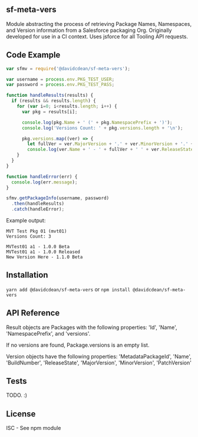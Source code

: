 ## sf-meta-vers

Module abstracting the process of retrieving Package Names, Namespaces, and Version information from a Salesforce packaging Org. Originally developed for use in a CI context. Uses jsforce for all Tooling API requests.


## Code Example

```javascript
var sfmv = require('@davidcdean/sf-meta-vers');

var username = process.env.PKG_TEST_USER;
var password = process.env.PKG_TEST_PASS;

function handleResults(results) {
  if (results && results.length) {
    for (var i=0; i<results.length; i++) {
      var pkg = results[i];

      console.log(pkg.Name + ' (' + pkg.NamespacePrefix + ')');
      console.log('Versions Count: ' + pkg.versions.length + '\n');

      pkg.versions.map((ver) => { 
        let fullVer = ver.MajorVersion + '.' + ver.MinorVersion + '.' + ver.PatchVersion;
        console.log(ver.Name + ' - ' + fullVer + ' ' + ver.ReleaseState); });
    }
  }
}

function handleError(err) {
  console.log(err.message);
}

sfmv.getPackageInfo(username, password)
  .then(handleResults)
  .catch(handleError);

```

Example output:

```
MVT Test Pkg 01 (mvt01)
Versions Count: 3

MVTest01 a1 - 1.0.0 Beta
MVTest01 a1 - 1.0.0 Released
New Version Here - 1.1.0 Beta
```

## Installation

`yarn add @davidcdean/sf-meta-vers`
or
`npm install @davidcdean/sf-meta-vers`


## API Reference

Result objects are Packages with the following properties: 'Id', 'Name', 'NamespacePrefix', and 'versions'.

If no versions are found, Package.versions is an empty list.

Version objects have the following properties: 'MetadataPackageId', 'Name', 'BuildNumber', 'ReleaseState', 'MajorVersion', 'MinorVersion', 'PatchVersion'

## Tests

TODO. :)


## License

ISC - See npm module